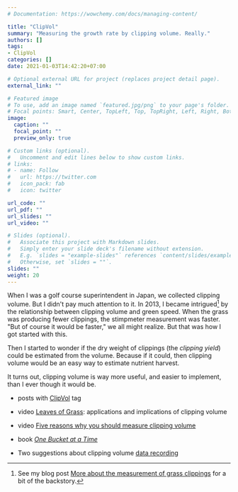 ```yaml
---
# Documentation: https://wowchemy.com/docs/managing-content/

title: "ClipVol"
summary: "Measuring the growth rate by clipping volume. Really."
authors: []
tags: 
- ClipVol
categories: []
date: 2021-01-03T14:42:20+07:00

# Optional external URL for project (replaces project detail page).
external_link: ""

# Featured image
# To use, add an image named `featured.jpg/png` to your page's folder.
# Focal points: Smart, Center, TopLeft, Top, TopRight, Left, Right, BottomLeft, Bottom, BottomRight.
image:
  caption: ""
  focal_point: ""
  preview_only: true

# Custom links (optional).
#   Uncomment and edit lines below to show custom links.
# links:
# - name: Follow
#   url: https://twitter.com
#   icon_pack: fab
#   icon: twitter

url_code: ""
url_pdf: ""
url_slides: ""
url_video: ""

# Slides (optional).
#   Associate this project with Markdown slides.
#   Simply enter your slide deck's filename without extension.
#   E.g. `slides = "example-slides"` references `content/slides/example-slides.md`.
#   Otherwise, set `slides = ""`.
slides: ""
weight: 20
---
```


When I was a golf course superintendent in Japan, we collected clipping volume. But I didn't pay much attention to it. In 2013, I became intrigued[^1] by the relationship between clipping volume and green speed. When the grass was producing fewer clippings, the stimpmeter measurement was faster. "But of course it would be faster," we all might realize. But that was how I got started with this. 

[^1]: See my blog post [More about the measurement of grass clippings](https://www.blog.asianturfgrass.com/2014/08/more-about-the-measurement-of-grass-clippings.html) for a bit of the backstory.

Then I started to wonder if the dry weight of clippings (the *clipping yield*) could be estimated from the volume. Because if it could, then clipping volume would be an easy way to estimate nutrient harvest.

It turns out, clipping volume is way more useful, and easier to implement, than I ever though it would be. 

- posts with [ClipVol](/tag/clipvol/) tag

- video [Leaves of Grass](https://vimeo.com/micahwoods/clip1): applications and implications of clipping volume

- video [Five reasons why you should measure clipping volume](https://www.turfnet.com/webinar_archives.html/five-reasons-why-you-should-measure-clipping-volume-r180/)

- book [*One Bucket at a Time*](https://www.asianturfgrass.com/buckets/)

- Two suggestions about clipping volume [data recording](/post/two-suggestions-clipvol-records/)


